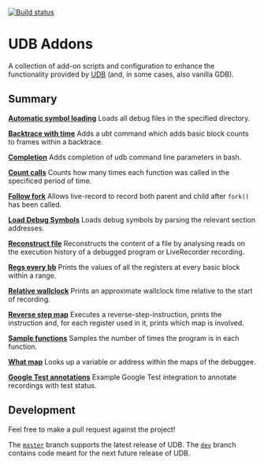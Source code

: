 [![Build status](https://api.travis-ci.com/undoio/addons.svg?master)](https://travis-ci.com/undoio/addons)

UDB Addons
==========

A collection of add-on scripts and configuration to enhance the functionality
provided by [UDB](http://undo.io/) (and, in some cases, also vanilla GDB).


Summary
-------

[**Automatic symbol loading**](automatic_symbol_loading/README.md)
Loads all debug files in the specified directory.

[**Backtrace with time**](backtrace_with_time/README.md)
Adds a ubt command which adds basic block counts to frames within a backtrace.

[**Completion**](completion/README.md)
Adds completion of udb command line parameters in bash.

[**Count calls**](count_calls/README.md)
Counts how many times each function was called in the specificed period of time.

[**Follow fork**](follow_fork/README.md)
Allows live-record to record both parent and child after `fork()` has been called.

[**Load Debug Symbols**](load_debug_symbols/README.md)
Loads debug symbols by parsing the relevant section addresses.

[**Reconstruct file**](reconstruct_file/README.md)
Reconstructs the content of a file by analysing reads on the execution history
of a debugged program or LiveRecorder recording.

[**Regs every bb**](regs_every_bb/README.md)
Prints the values of all the registers at every basic block within a range.

[**Relative wallclock**](relative_wallclock/README.md)
Prints an approximate wallclock time relative to the start of recording.

[**Reverse step map**](reverse_step_map/README.md)
Executes a reverse-step-instruction, prints the instruction and, for each
register used in it, prints which map is involved.

[**Sample functions**](sample_functions/README.md)
Samples the number of times the program is in each function.

[**What map**](what_map/README.md)
Looks up a variable or address within the maps of the debuggee.

[**Google Test annotations**](gtest_annotations/README.md)
Example Google Test integration to annotate recordings with test status.

Development
-----------

Feel free to make a pull request against the project!

The [`master`](https://github.com/undoio/addons/tree/dev) branch supports the
latest release of UDB.
The [`dev`](https://github.com/undoio/addons/tree/dev) branch contains code
meant for the next future release of UDB.
